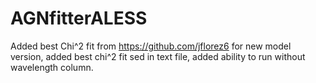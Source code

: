 # AGNfitterALESS


Added best Chi^2 fit from https://github.com/jflorez6 for new model version, added best chi^2 fit sed in text file, added ability to run without wavelength column.
